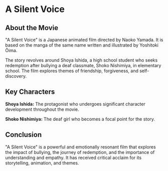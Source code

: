 A Silent Voice
=========================================

About the Movie
---------------

"A Silent Voice" is a Japanese animated film directed by Naoko Yamada. It is based on the manga of the same name written and illustrated by Yoshitoki Ōima.

The story revolves around Shoya Ishida, a high school student who seeks redemption after bullying a deaf classmate, Shoko Nishimiya, in elementary school. The film explores themes of friendship, forgiveness, and self-discovery.

Key Characters
--------------

**Shoya Ishida:** The protagonist who undergoes significant character development throughout the movie.

**Shoko Nishimiya:** The deaf girl who becomes a focal point for the story.

Conclusion
----------

"A Silent Voice" is a powerful and emotionally resonant film that explores the impact of bullying, the journey of redemption, and the importance of understanding and empathy. It has received critical acclaim for its storytelling, animation, and themes.
